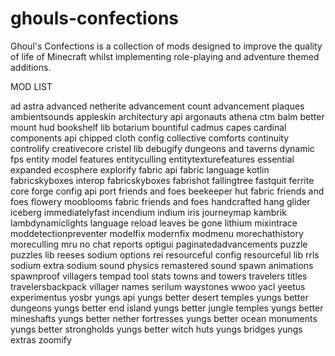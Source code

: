 # ghouls-confections
Ghoul's Confections is a collection of mods designed to improve the quality of life of Minecraft whilst implementing role-playing and adventure themed additions.

MOD LIST

ad astra
advanced netherite
advancement count
advancement plaques
ambientsounds
appleskin
architectury api
argonauts
athena ctm
balm
better mount hud
bookshelf lib
botarium
bountiful
cadmus
capes
cardinal components api
chipped
cloth config
collective
comforts
continuity
controlify
creativecore
cristel lib
debugify
dungeons and taverns
dynamic fps
entity model features
entityculling
entitytexturefeatures
essential
expanded ecosphere
explorify
fabric api
fabric language kotlin
fabricskyboxes interop
fabricskyboxes
fabrishot
fallingtree
fastquit
ferrite core
forge config api port
friends and foes beekeeper hut fabric
friends and foes flowery mooblooms fabric
friends and foes
handcrafted
hang glider
iceberg
immediatelyfast
incendium
indium
iris
journeymap
kambrik
lambdynamiclights
language reload
leaves be gone
lithium
mixintrace
moddetectionpreventer
modelfix
modernfix
modmenu
morechathistory
moreculling
mru
no chat reports
optigui
paginatedadvancements
puzzle
puzzles lib
reeses sodium options
rei
resourceful config
resourceful lib
rrls
sodium extra
sodium
sound physics remastered
sound
spawn animations
spawnproof villagers
tempad
tool stats
towns and towers
travelers titles
travelersbackpack
villager names serilum
waystones
wwoo
yacl
yeetus experimentus
yosbr
yungs api
yungs better desert temples
yungs better dungeons
yungs better end island
yungs better jungle temples
yungs better mineshafts
yungs better nether fortresses
yungs better ocean monuments
yungs better strongholds
yungs better witch huts
yungs bridges
yungs extras
zoomify
